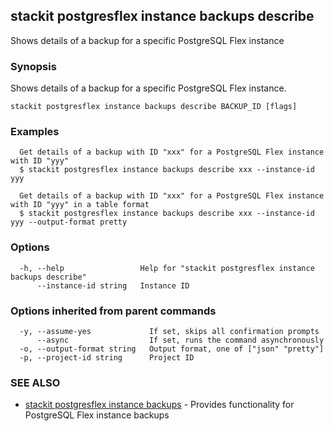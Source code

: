 ## stackit postgresflex instance backups describe

Shows details of a backup for a specific PostgreSQL Flex instance

### Synopsis

Shows details of a backup for a specific PostgreSQL Flex instance.

```
stackit postgresflex instance backups describe BACKUP_ID [flags]
```

### Examples

```
  Get details of a backup with ID "xxx" for a PostgreSQL Flex instance with ID "yyy"
  $ stackit postgresflex instance backups describe xxx --instance-id yyy

  Get details of a backup with ID "xxx" for a PostgreSQL Flex instance with ID "yyy" in a table format
  $ stackit postgresflex instance backups describe xxx --instance-id yyy --output-format pretty
```

### Options

```
  -h, --help                 Help for "stackit postgresflex instance backups describe"
      --instance-id string   Instance ID
```

### Options inherited from parent commands

```
  -y, --assume-yes             If set, skips all confirmation prompts
      --async                  If set, runs the command asynchronously
  -o, --output-format string   Output format, one of ["json" "pretty"]
  -p, --project-id string      Project ID
```

### SEE ALSO

* [stackit postgresflex instance backups](./stackit_postgresflex_instance_backups.md)	 - Provides functionality for PostgreSQL Flex instance backups

